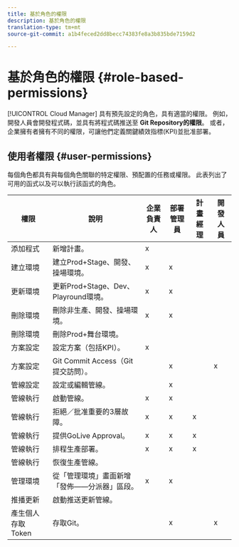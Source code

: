 ```yaml
---
title: 基於角色的權限
description: 基於角色的權限
translation-type: tm+mt
source-git-commit: a1b4feced2dd8becc74383fe8a3b835bde7159d2

---
```



# 基於角色的權限 {#role-based-permissions}

[!UICONTROL Cloud Manager] 具有預先設定的角色，具有適當的權限。 例如，開發人員會開發程式碼，並具有將程式碼推送至 **Git Repository的權限**。 或者，企業擁有者擁有不同的權限，可讓他們定義關鍵績效指標(KPI)並批准部署。

## 使用者權限 {#user-permissions}

每個角色都具有與每個角色關聯的特定權限、預配置的任務或權限。 此表列出了可用的函式以及可以執行該函式的角色。

| 權限 | 說明 | 企業負責人 | 部署管理員 | 計畫經理 | 開發人員 |
|--- |--- |--- |--- |--- |--- |
| 添加程式 | 新增計畫。 | x |  |  |  |
| 建立環境 | 建立Prod+Stage、開發、操場環境。 | x | x |  |  |
| 更新環境 | 更新Prod+Stage、Dev、Playround環境。 | x | x |  |  |
| 刪除環境 | 刪除非生產、開發、操場環境。 | x | x |  |  |
| 刪除環境 | 刪除Prod+舞台環境。 |  |  |  |  |
| 方案設定 | 設定方案（包括KPI）。 | x |  |  |  |
| 方案設定 | Git Commit Access（Git提交訪問）。 |  | x |  | x |
| 管線設定 | 設定或編輯管線。 |  | x |  |  |
| 管線執行 | 啟動管線。 | x | x |  |  |
| 管線執行 | 拒絕／批准重要的3層故障。 | x | x | x |  |
| 管線執行 | 提供GoLive Approval。 | x | x | x |  |
| 管線執行 | 排程生產部署。 | x | x | x |  |
| 管線執行 | 恢復生產管線。 |  |  |  |  |
| 管理環境 | 從「管理環境」畫面新增「發佈——分派器」區段。 | x | x |  |  |  |
| 推播更新 | 啟動推送更新管線。 |  |  |  |  |
| 產生個人存取Token | 存取Git。 |  | x |  | x |

